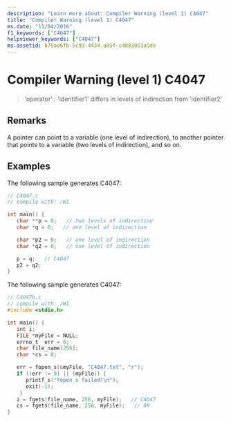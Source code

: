 ```yaml
---
description: "Learn more about: Compiler Warning (level 1) C4047"
title: "Compiler Warning (level 1) C4047"
ms.date: "11/04/2016"
f1_keywords: ["C4047"]
helpviewer_keywords: ["C4047"]
ms.assetid: b75ad6fb-5c93-4434-a85f-c4083051a5de
---
```

# Compiler Warning (level 1) C4047

> 'operator' : 'identifier1' differs in levels of indirection from 'identifier2'

## Remarks

A pointer can point to a variable (one level of indirection), to another pointer that points to a variable (two levels of indirection), and so on.

## Examples

The following sample generates C4047:

```c
// C4047.c
// compile with: /W1

int main() {
   char **p = 0;   // two levels of indirection
   char *q = 0;   // one level of indirection

   char *p2 = 0;   // one level of indirection
   char *q2 = 0;   // one level of indirection

   p = q;   // C4047
   p2 = q2;
}
```

The following sample generates C4047:

```c
// C4047b.c
// compile with: /W1
#include <stdio.h>

int main() {
   int i;
   FILE *myFile = NULL;
   errno_t  err = 0;
   char file_name[256];
   char *cs = 0;

   err = fopen_s(&myFile, "C4047.txt", "r");
   if ((err != 0) || (myFile)) {
      printf_s("fopen_s failed!\n");
      exit(-1);
    }
   i = fgets(file_name, 256, myFile);   // C4047
   cs = fgets(file_name, 256, myFile);   // OK
}
```
